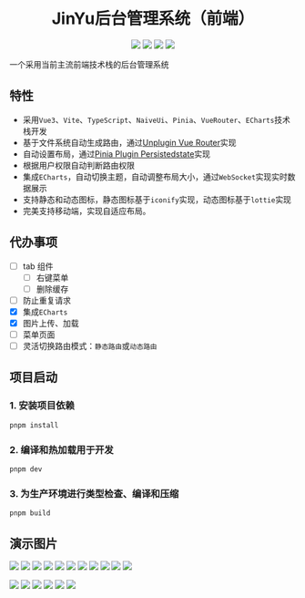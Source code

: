 <h1 align="center">JinYu后台管理系统（前端）</h1>
<p align="center">
    <img src="https://img.shields.io/github/stars/Xiao-Tree/JinYu-vue?style=flat-square" />
    <img src="https://img.shields.io/github/license/Xiao-Tree/JinYu-vue?style=flat" >
    <img src="https://img.shields.io/github/issues/Xiao-Tree/JinYu-vue" />
    <img src="https://img.shields.io/github/forks/Xiao-Tree/JinYu-vue?style=flat" />
</p>

一个采用当前主流前端技术栈的后台管理系统

## 特性

- 采用`Vue3`、`Vite`、`TypeScript`、`NaiveUi`、`Pinia`、`VueRouter`、`ECharts`技术栈开发
- 基于文件系统自动生成路由，通过[Unplugin Vue Router](https://github.com/posva/unplugin-vue-router)实现
- 自动设置布局，通过[Pinia Plugin Persistedstate](https://github.com/prazdevs/pinia-plugin-persistedstate)实现
- 根据用户权限自动判断路由权限
- 集成`ECharts`，自动切换主题，自动调整布局大小，通过`WebSocket`实现实时数据展示
- 支持静态和动态图标，静态图标基于`iconify`实现，动态图标基于`lottie`实现
- 完美支持移动端，实现自适应布局。

## 代办事项

- [ ] tab 组件
  - [ ] 右键菜单
  - [ ] 删除缓存
- [ ] 防止重复请求
- [x] 集成`ECharts`
- [x] 图片上传、加载
- [ ] 菜单页面
- [ ] 灵活切换路由模式：`静态路由`或`动态路由`

## 项目启动

### 1. 安装项目依赖

```shell
pnpm install
```

### 2. 编译和热加载用于开发

```shell
pnpm dev
```

### 3. 为生产环境进行类型检查、编译和压缩

```shell
pnpm build
```

## 演示图片

![](/public/demo/light/JinYu后台管理系统%20-%20login.png)
![](/public/demo/light/JinYu后台管理系统%20-%20home.png)
![](/public/demo/light/JinYu后台管理系统%20-%20system.png)
![](/public/demo/light/JinYu后台管理系统%20-%20user.png)
![](/public/demo/light/JinYu后台管理系统%20-%20user1.png)
![](/public/demo/light/JinYu后台管理系统%20-%20user2.png)
![](/public/demo/light/JinYu后台管理系统%20-%20role.png)
![](/public/demo/light/JinYu后台管理系统%20-%20role1.png)
![](/public/demo/light/JinYu后台管理系统%20-%20role2.png)
![](/public/demo/light/JinYu后台管理系统%20-%20dict.png)
![](/public/demo/light/JinYu后台管理系统%20-%20dict1.png)

![](/public/demo/dark/JinYu后台管理系统%20-%20login.png)
![](/public/demo/dark/JinYu后台管理系统%20-%20home.png)
![](/public/demo/dark/JinYu后台管理系统%20-%20system.png)
![](/public/demo/dark/JinYu后台管理系统%20-%20user.png)
![](/public/demo/dark/JinYu后台管理系统%20-%20role.png)
![](/public/demo/dark/JinYu后台管理系统%20-%20dict.png)
